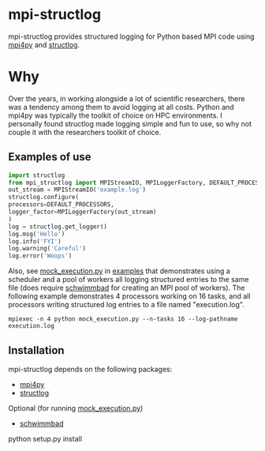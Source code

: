 # mpi-structlog
mpi-structlog provides structured logging for Python based MPI code using [mpi4py](https://github.com/mpi4py/mpi4py) and [structlog](https://github.com/hynek/structlog).

# Why
Over the years, in working alongside a lot of scientific researchers, there was a tendency among them to avoid logging at all costs.
Python and mpi4py was typically the toolkit of choice on HPC environments.
I personally found structlog made logging simple and fun to use, so why not couple it with the researchers toolkit of choice.


Examples of use
--------------

```python
import structlog
from mpi_structlog import MPIStreamIO, MPILoggerFactory, DEFAULT_PROCESSORS
out_stream = MPIStreamIO('example.log')
structlog.configure(
processors=DEFAULT_PROCESSORS,
logger_factor=MPILoggerFactory(out_stream)
)
log = structlog.get_logger()
log.msg('Hello')
log.info('FYI')
log.warning('Careful')
log.error('Woops')
```

Also, see [mock\_execution.py](https://github.com/sixy6e/mpi-structlog/blob/develop/examples/mock_execution.py) in [examples](https://github.com/sixy6e/mpi-structlog/blob/develop/examples) that demonstrates using a scheduler and a pool of workers all logging structured entries to the same file (does require [schwimmbad](https://github.com/adrn/schwimmbad/tree/master) for creating an MPI pool of workers).
The following example demonstrates 4 processors working on 16 tasks, and all processors writing structured log entries to a file named "execution.log".

```shell
mpiexec -n 4 python mock_execution.py --n-tasks 16 --log-pathname execution.log
```


Installation
------------

mpi-structlog depends on the following packages:

* [mpi4py](https://github.com/mpi4py/mpi4py)
* [structlog](https://github.com/hynek/structlog)

Optional (for running [mock\_execution.py](https://github.com/sixy6e/mpi-structlog/blob/develop/examples/mock_execution.py))

* [schwimmbad](https://github.com/adrn/schwimmbad/tree/master)

python setup.py install
